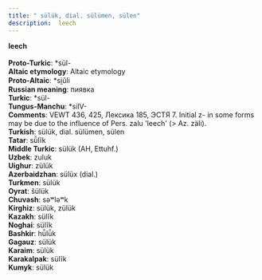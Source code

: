 ```yaml
---
title: " sülük, dial. sülümen, sülen"
description:  leech
---
```

<strong> leech</strong><br><br>
<strong>Proto-Turkic</strong>:  *sül-<br>
<strong>Altaic etymology</strong>:  Altaic etymology<br>
<strong> Proto-Altaic</strong>:  *si̯ŭli<br>
<strong>Russian meaning</strong>:  пиявка<br>
<strong>Turkic</strong>:  *sül-<br>
<strong>Tungus-Manchu</strong>:  *silV-<br>
<strong>Comments</strong>:  VEWT 436, 425, Лексика 185, ЭСТЯ 7. Initial z- in some forms may be due to the influence of Pers. zalu 'leech' (> Az. zäli).<br>
<strong>Turkish</strong>:  sülük, dial. sülümen, sülen<br>
<strong>Tatar</strong>:  sü̆lĭk<br>
<strong>Middle Turkic</strong>:  sülük (AH, Ettuhf.)<br>
<strong>Uzbek</strong>:  zuluk<br>
<strong>Uighur</strong>:  zülük<br>
<strong>Azerbaidzhan</strong>:  sülüx (dial.)<br>
<strong>Turkmen</strong>:  sülük<br>
<strong>Oyrat</strong>:  šülük<br>
<strong>Chuvash</strong>:  sǝʷlǝʷk<br>
<strong>Kirghiz</strong>:  sülük, zülük<br>
<strong>Kazakh</strong>:  sülĭk<br>
<strong>Noghai</strong>:  sülĭk<br>
<strong>Bashkir</strong>:  hü̆lü̆k<br>
<strong>Gagauz</strong>:  sülük<br>
<strong>Karaim</strong>:  sülük<br>
<strong>Karakalpak</strong>:  sülĭk<br>
<strong>Kumyk</strong>:  sülük<br>


